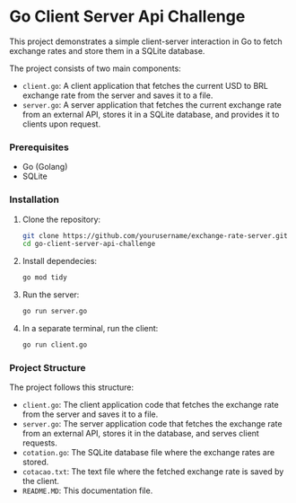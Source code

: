 # Go Client Server Api Challenge

This project demonstrates a simple client-server interaction in Go to fetch exchange rates and store them in a SQLite database.

The project consists of two main components:
- `client.go`: A client application that fetches the current USD to BRL exchange rate from the server and saves it to a file.
- `server.go`: A server application that fetches the current exchange rate from an external API, stores it in a SQLite database, and provides it to clients upon request.

### Prerequisites

- Go (Golang)
- SQLite


### Installation

1. Clone the repository:

   ```bash
   git clone https://github.com/yourusername/exchange-rate-server.git
   cd go-client-server-api-challenge
   ```

2. Install dependecies:

   ```bash
   go mod tidy
   ```

3. Run the server:

   ```bash
   go run server.go
   ```

5. In a separate terminal, run the client:

   ```bash
   go run client.go
   ```

### Project Structure

The project follows this structure:

- `client.go`: The client application code that fetches the exchange rate from the server and saves it to a file.
- `server.go`: The server application code that fetches the exchange rate from an external API, stores it in the database, and serves client requests.
- `cotation.go`: The SQLite database file where the exchange rates are stored.
- `cotacao.txt`: The text file where the fetched exchange rate is saved by the client.
- `README.MD`: This documentation file.


